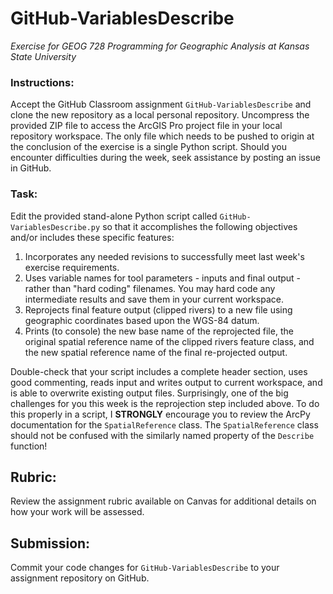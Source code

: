 # GitHub-VariablesDescribe
*Exercise for GEOG 728 Programming for Geographic Analysis at Kansas State University*

### Instructions:

Accept the GitHub Classroom assignment <code>GitHub-VariablesDescribe</code> and clone the new repository as a local personal repository.  Uncompress the provided ZIP file to access the ArcGIS Pro project file in your local repository workspace.  The only file which needs to be pushed to origin at the conclusion of the exercise is a single Python script.  Should you encounter difficulties during the week, seek assistance by posting an issue in GitHub.

### Task:

Edit the provided stand-alone Python script called <code>GitHub-VariablesDescribe.py</code> so that it accomplishes the following objectives and/or includes these specific features:

1. Incorporates any needed revisions to successfully meet last week's exercise requirements.
2. Uses variable names for tool parameters - inputs and final output - rather than "hard coding" filenames.  You may hard code any intermediate results and save them in your current workspace.
3. Reprojects final feature output (clipped rivers) to a new file using geographic coordinates based upon the WGS-84 datum.
4. Prints (to console) the new base name of the reprojected file, the original spatial reference name of the clipped rivers feature class, and the new spatial reference name of the final re-projected output.
   
Double-check that your script includes a complete header section, uses good commenting, reads input and writes output to current workspace, and is able to overwrite existing output files.  Surprisingly, one of the big challenges for you this week is the reprojection step included above.  To do this properly in a script, I **STRONGLY** encourage you to review the ArcPy documentation for the <code>SpatialReference</code> class.  The <code>SpatialReference</code> class should not be confused with the similarly named property of the <code>Describe</code> function!

## Rubric:

Review the assignment rubric available on Canvas for additional details on how your work will be assessed. 

## Submission:

Commit your code changes for <code>GitHub-VariablesDescribe</code> to your assignment repository on GitHub.

